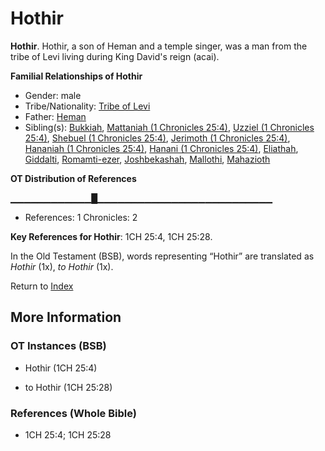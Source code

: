 # Hothir
**Hothir**. 
Hothir, a son of Heman and a temple singer, was a man from the tribe of Levi living during King David's reign (acai). 




**Familial Relationships of Hothir**


* Gender: male
* Tribe/Nationality: [Tribe of Levi](../../../groups/md/acai/Levi.md)
* Father: [Heman](Heman.3.md)
* Sibling(s): [Bukkiah](Bukkiah.md), [Mattaniah (1 Chronicles 25:4)](Mattaniah.2.md), [Uzziel (1 Chronicles 25:4)](Uzziel.4.md), [Shebuel (1 Chronicles 25:4)](Shebuel.2.md), [Jerimoth (1 Chronicles 25:4)](Jerimoth.4.md), [Hananiah (1 Chronicles 25:4)](Hananiah.3.md), [Hanani (1 Chronicles 25:4)](Hanani.2.md), [Eliathah](Eliathah.md), [Giddalti](Giddalti.md), [Romamti-ezer](Romamti-ezer.md), [Joshbekashah](Joshbekashah.md), [Mallothi](Mallothi.md), [Mahazioth](Mahazioth.md)


**OT Distribution of References**

▁▁▁▁▁▁▁▁▁▁▁▁█▁▁▁▁▁▁▁▁▁▁▁▁▁▁▁▁▁▁▁▁▁▁▁▁▁▁
* References: 1 Chronicles: 2



**Key References for Hothir**: 
1CH 25:4, 1CH 25:28. 


In the Old Testament (BSB), words representing “Hothir” are translated as 
*Hothir* (1x), *to Hothir* (1x). 




Return to [Index](00-Index.md)

## More Information

### OT Instances (BSB)

* Hothir (1CH 25:4)

* to Hothir (1CH 25:28)



### References (Whole Bible)

* 1CH 25:4; 1CH 25:28



